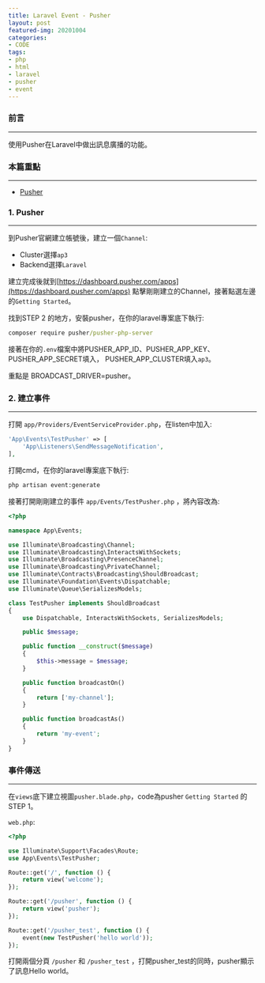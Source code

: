 ```yaml
---
title: Laravel Event - Pusher
layout: post
featured-img: 20201004
categories:
- CODE
tags:
- php
- html
- laravel
- pusher
- event
---
```


### 前言
---
使用Pusher在Laravel中做出訊息廣播的功能。

### 本篇重點
---
* [Pusher](https://pusher.com/)


### 1. Pusher
---
到Pusher官網建立帳號後，建立一個`Channel`:

* Cluster選擇`ap3`
* Backend選擇`Laravel`

建立完成後就到[https://dashboard.pusher.com/apps](https://dashboard.pusher.com/apps) 點擊剛剛建立的Channel，接著點選左邊的`Getting Started`。

找到STEP 2 的地方，安裝pusher，在你的laravel專案底下執行:
```cmd
composer require pusher/pusher-php-server
```
接著在你的`.env`檔案中將PUSHER_APP_ID、PUSHER_APP_KEY、PUSHER_APP_SECRET填入，
PUSHER_APP_CLUSTER填入`ap3`。

重點是 BROADCAST_DRIVER=pusher。
### 2. 建立事件
---

打開 `app/Providers/EventServiceProvider.php`，在listen中加入:
```php
'App\Events\TestPusher' => [
    'App\Listeners\SendMessageNotification',
],
```

打開cmd，在你的laravel專案底下執行:
```cmd
php artisan event:generate
```

接著打開剛剛建立的事件 `app/Events/TestPusher.php` ，將內容改為:

```php
<?php

namespace App\Events;

use Illuminate\Broadcasting\Channel;
use Illuminate\Broadcasting\InteractsWithSockets;
use Illuminate\Broadcasting\PresenceChannel;
use Illuminate\Broadcasting\PrivateChannel;
use Illuminate\Contracts\Broadcasting\ShouldBroadcast;
use Illuminate\Foundation\Events\Dispatchable;
use Illuminate\Queue\SerializesModels;

class TestPusher implements ShouldBroadcast
{
    use Dispatchable, InteractsWithSockets, SerializesModels;

    public $message;

    public function __construct($message)
    {
        $this->message = $message;
    }

    public function broadcastOn()
    {
        return ['my-channel'];
    }

    public function broadcastAs()
    {
        return 'my-event';
    }
}
```

### 事件傳送
---

在`views`底下建立視圖`pusher.blade.php`，code為pusher `Getting Started` 的STEP 1。

`web.php`:

```php
<?php

use Illuminate\Support\Facades\Route;
use App\Events\TestPusher;

Route::get('/', function () {
    return view('welcome');
});

Route::get('/pusher', function () {
    return view('pusher');
});

Route::get('/pusher_test', function () {
    event(new TestPusher('hello world'));
});
```

打開兩個分頁 `/pusher` 和 `/pusher_test` ，打開pusher_test的同時，pusher顯示了訊息Hello world。

